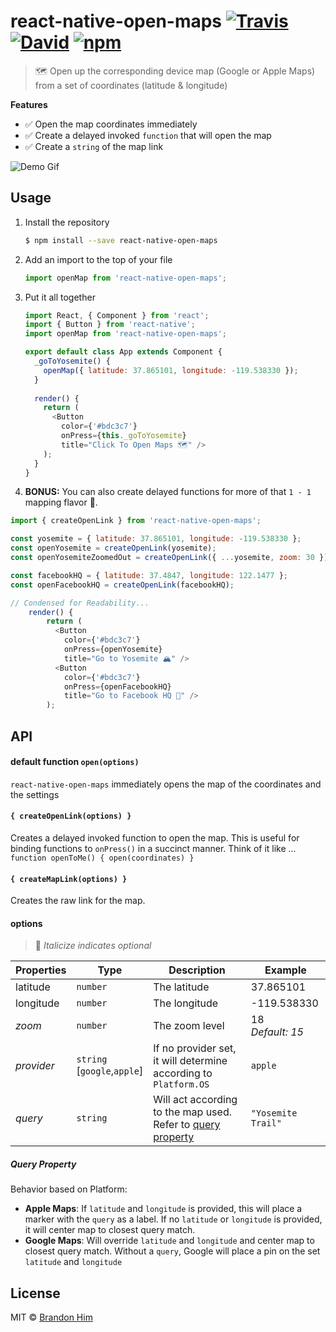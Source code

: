 # react-native-open-maps [![Travis](https://img.shields.io/travis/brh55/react-native-open-maps/master.svg?style=flat-square)](https://travis-ci.org/brh55/react-native-open-maps) [![David](https://img.shields.io/david/dev/brh55/react-native-open-maps.svg?style=flat-square)](https://david-dm.org/brh55/react-native-open-maps?type=dev) [![npm](https://img.shields.io/npm/dt/react-native-open-maps.svg?style=flat-square)](https://www.npmjs.com/package/react-native-open-maps)
> 🗺 Open up the corresponding device map (Google or Apple Maps) from a set of coordinates (latitude &amp; longitude)

**Features**
- ✅ Open the map coordinates immediately
- ✅ Create a delayed invoked `function` that will open the map
- ✅ Create a `string` of the map link

![Demo Gif](http://g.recordit.co/RhkI4WISXT.gif)

## Usage
1. Install the repository
    ```bash
    $ npm install --save react-native-open-maps
    ```
2. Add an import to the top of your file
    ```js
    import openMap from 'react-native-open-maps';
    ```
3. Put it all together
    ```js
    import React, { Component } from 'react';
    import { Button } from 'react-native';
    import openMap from 'react-native-open-maps';

    export default class App extends Component {
      _goToYosemite() {
        openMap({ latitude: 37.865101, longitude: -119.538330 });
      }
      
      render() {
        return (
          <Button
            color={'#bdc3c7'}
            onPress={this._goToYosemite}
            title="Click To Open Maps 🗺" />
        );
      }
    }
    ```
4. **BONUS:** You can also create delayed functions for more of that `1 - 1` mapping flavor 🍦.
```js
import { createOpenLink } from 'react-native-open-maps';

const yosemite = { latitude: 37.865101, longitude: -119.538330 };
const openYosemite = createOpenLink(yosemite);
const openYosemiteZoomedOut = createOpenLink({ ...yosemite, zoom: 30 });

const facebookHQ = { latitude: 37.4847, longitude: 122.1477 };
const openFacebookHQ = createOpenLink(facebookHQ);

// Condensed for Readability...
    render() {
        return (
          <Button
            color={'#bdc3c7'}
            onPress={openYosemite}
            title="Go to Yosemite 🏔" />
          <Button
            color={'#bdc3c7'}
            onPress={openFacebookHQ}
            title="Go to Facebook HQ 🕋" />
        );
```

## API
#### default function `open(options)`
`react-native-open-maps` immediately opens the map of the coordinates and the settings

#### `{ createOpenLink(options) }`
Creates a delayed invoked function to open the map. This is useful for binding functions to `onPress()` in a succinct manner. Think of it like ... `function openToMe() { open(coordinates) }`

#### `{ createMapLink(options) }`
Creates the raw link for the map.

#### options
> 🔑 *Italicize indicates optional*

| Properties | Type                                | Description                                                    | Example               |
|------------|-------------------------------------|----------------------------------------------------------------|-----------------------|
| latitude   | `number`                            | The latitude                                                   | 37.865101             |
| longitude  | `number`                            | The longitude                                                  | -119.538330           |
| *zoom*     | `number`                            | The zoom level                                                 | 18 <br> *Default: 15* |
| *provider* | `string` <br> [`google`,`apple`] | If no provider set, it will determine according to `Platform.OS` | `apple`               |
| *query*      | `string`                            | Will act according to the map used. Refer to [query property](#query-property) | `"Yosemite Trail"`    |

##### Query Property
Behavior based on Platform:
- **Apple Maps**: If `latitude` and `longitude` is provided, this will place a marker with the `query` as a label. If no `latitude` or `longitude` is provided, it will center map to closest query match.
- **Google Maps**: Will override `latitude` and `longitude` and center map to closest query match. Without a `query`, Google will place a pin on the set `latitude` and `longitude`

## License
MIT © [Brandon Him](https://github.com/brh55/react-native-open-maps)
